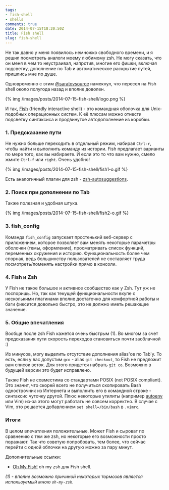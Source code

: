 ```yaml
---
tags:
- fish-shell
- shells
comments: true
date: 2014-07-15T18:20:50Z
title: Fish shell
slug: fish-shell
---
```


Не так давно у меня появилось немножко свободного времени, и я решил посмотреть
аналоги моему любимому zsh. Не могу сказать, что он меня в чем то неустраивал,
напротив, многие его фишки, включая подсветку, дополнение по Tab и
автоматическое раскрытие путей, пришлись мне по душе.

Одновременно с этим [@saratovsource](https://twitter.com/saratovsource)
намекнул, что пересел на Fish shell около полугода назад и вполне доволен.

{% img /images/posts/2014-07-15-fish-shell/logo.png %}

<!--more-->

И так, [Fish][1] (friendly interactive shell) - это командная оболочка для
Unix-подобных операционных систем. К её плюсам можно отнести подсветку
синтаксиса и продвинутое автодополнение из коробки.

### 1. Предсказание пути

Не нужно больше переходить в отдельный режим, набирая `Ctrl-r`, чтобы найти и
выполнить команду из истории. Fish предлагает варианты по мере того, как вы
набираете. И если это то что вам нужно, смело жмите `Ctrl-f` или `right`. Очень
удобно!

{% img /images/posts/2014-07-15-fish-shell/fish1-o.gif %}

Есть аналогичный плагин для zsh - [zsh-autosuggestions][2].

### 2. Поиск при дополнении по Tab

Также полезная и удобная штука.

{% img /images/posts/2014-07-15-fish-shell/fish2-o.gif %}

### 3. fish_config

Команда `fish_config` запускает простенький веб-сервер c приложением, которое
позволяет вам менять некоторые параметры оболочки (темы, оформление),
просматривать список функций, переменных окружения и историю. Функциональность
более чем спорная, ведь большинству пользователей не составляет труда
посмотреть/поменять настройки прямо в консоли.

### 4. Fish и Zsh

У Fish не такое большое и активное сообщество как у Zsh. Тут уж не поспоришь.
Но, так как текущей функциональности вкупе с несколькими плагинами вполне
достаточно для комфортной работы и баги фиксится довольно быстро, это не должно
иметь решающее значение.

### 5. Общие впечатления

Вообще после zsh Fish кажется очень быстрым (1). Во многом за счет предсказания
пути скорость переходов становиться почти заоблачной :)

Из минусов, могу выделить отсутствие дополнения alias'ов по Tab'у. То есть, если
у вас допустим `gco` - alias `git checkout`, то Fish не предложит вам список
веток. Для этого придется набрать `git co`. Возможно в будущей версии это будет
исправлено.

Также Fish не совместима со стандартами POSIX (not POSIX compliant). Это
значит, что скорей всего не получиться скопировать Bash однострочник из
Интернета и выполнить его в командной строке - синтаксис чуточку другой. Плюс
некоторые утилиты (например [autoenv](https://github.com/kennethreitz/autoenv)
или Vim) из-за этого могут работать не совсем корректно. В случае с Vim, это
решается добавлением `set shell=/bin/bash` в `.vimrc`.

### Итоги

В целом впечатления положительные. Может Fish и сыроват по сравнению с тем же
zsh, но некоторые его возможности просто поражают. Так что советую попробовать,
тем более, что сейчас перейти с одной облочки на другую можно за пару минут.

Дополнительные ссылки:

* [Oh My Fish!](https://github.com/bpinto/oh-my-fish) oh my zsh для Fish shell.

_(1) - вполне возможно причиной некоторых тормозов является используемый мною `oh-my-zsh`._

[1]: https://github.com/fish-shell/fish-shell
[2]: https://github.com/tarruda/zsh-autosuggestions
